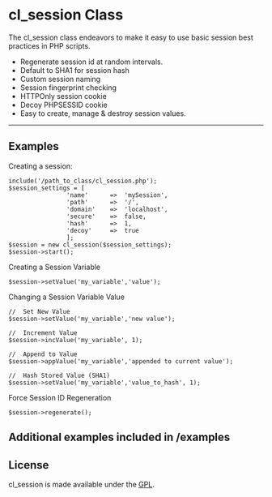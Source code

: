 # cl_session Class

The cl_session class endeavors to make it easy to use basic session best practices in PHP scripts.

* Regenerate session id at random intervals.
* Default to SHA1 for session hash
* Custom session naming
* Session fingerprint checking
* HTTPOnly session cookie
* Decoy PHPSESSID cookie
* Easy to create, manage & destroy session values.

----
## Examples

Creating a session:
```
include('/path_to_class/cl_session.php');
$session_settings = [
				'name'		=>	'mySession',
				'path'		=>	'/',
				'domain'	=>	'localhost',
				'secure'	=>	false,
				'hash'		=>	1,
				'decoy'		=>	true
				];
$session = new cl_session($session_settings);
$session->start();
```

Creating a Session Variable
```
$session->setValue('my_variable','value');
```

Changing a Session Variable Value
```
//	Set New Value
$session->setValue('my_variable','new value');

//	Increment Value
$session->incValue('my_variable', 1);

//	Append to Value
$session->appValue('my_variable','appended to current value');

//	Hash Stored Value (SHA1)
$session->setValue('my_variable','value_to_hash', 1);
```

Force Session ID Regeneration
```
$session->regenerate();
```

Additional examples included in /examples
----
## License
cl_session is made available under the [GPL](http://www.gnu.org/licenses/gpl-2.0.html).